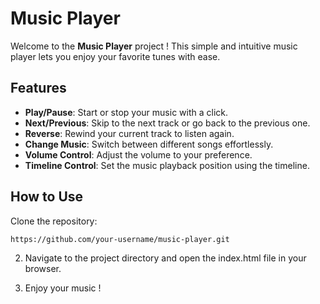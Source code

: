 # Music Player

Welcome to the **Music Player** project ! This simple and intuitive music player lets you enjoy your favorite tunes with ease.

## Features


- **Play/Pause**: Start or stop your music with a click.
- **Next/Previous**: Skip to the next track or go back to the previous one.
- **Reverse**: Rewind your current track to listen again.
- **Change Music**: Switch between different songs effortlessly.
- **Volume Control**: Adjust the volume to your preference.
- **Timeline Control**: Set the music playback position using the timeline.

## How to Use
Clone the repository:
```bash
https://github.com/your-username/music-player.git
```
2. Navigate to the project directory and open the index.html file in your browser.

3. Enjoy your music !
